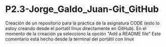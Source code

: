 # P2.3-Jorge_Galdo_Juan-Git_GitHub
Creación de un repositorio para la práctica de la asignatura CODE (esto lo estoy creando desde el portatil linux directamente en GitHub). En el momento de la creación ya selecciono la opción "Add a README file"
Este comentario está hecho desde la terminal del portátil con linux
